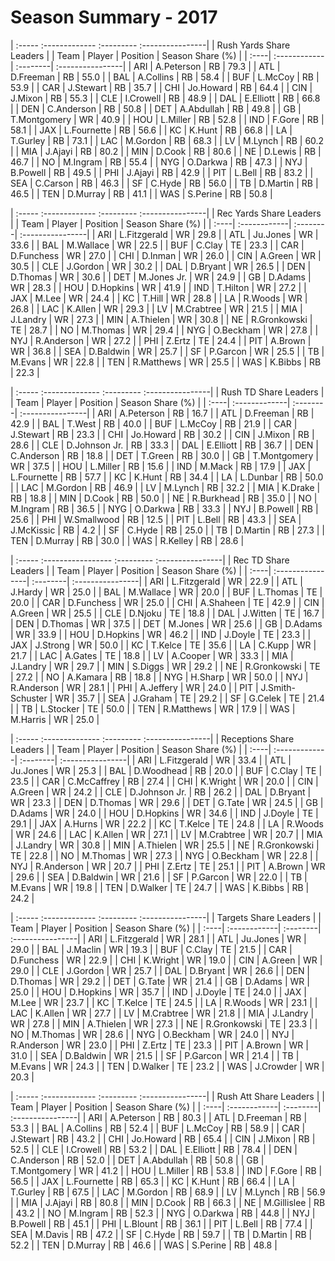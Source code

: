 # Season Summary - 2017

| :----- :------------- :--------- :----------------|
|              Rush Yards Share Leaders             |
| Team | Player       | Position | Season Share (%) |
| :----| :------------| :--------| :----------------|
| ARI  | A.Peterson   | RB       | 79.3             |
| ATL  | D.Freeman    | RB       | 55.0             |
| BAL  | A.Collins    | RB       | 58.4             |
| BUF  | L.McCoy      | RB       | 53.9             |
| CAR  | J.Stewart    | RB       | 35.7             |
| CHI  | Jo.Howard    | RB       | 64.4             |
| CIN  | J.Mixon      | RB       | 55.3             |
| CLE  | I.Crowell    | RB       | 48.9             |
| DAL  | E.Elliott    | RB       | 66.8             |
| DEN  | C.Anderson   | RB       | 50.8             |
| DET  | A.Abdullah   | RB       | 49.8             |
| GB   | T.Montgomery | WR       | 40.9             |
| HOU  | L.Miller     | RB       | 52.8             |
| IND  | F.Gore       | RB       | 58.1             |
| JAX  | L.Fournette  | RB       | 56.6             |
| KC   | K.Hunt       | RB       | 66.8             |
| LA   | T.Gurley     | RB       | 73.1             |
| LAC  | M.Gordon     | RB       | 68.3             |
| LV   | M.Lynch      | RB       | 60.2             |
| MIA  | J.Ajayi      | RB       | 80.2             |
| MIN  | D.Cook       | RB       | 80.6             |
| NE   | D.Lewis      | RB       | 46.7             |
| NO   | M.Ingram     | RB       | 55.4             |
| NYG  | O.Darkwa     | RB       | 47.3             |
| NYJ  | B.Powell     | RB       | 49.5             |
| PHI  | J.Ajayi      | RB       | 42.9             |
| PIT  | L.Bell       | RB       | 83.2             |
| SEA  | C.Carson     | RB       | 46.3             |
| SF   | C.Hyde       | RB       | 56.0             |
| TB   | D.Martin     | RB       | 46.5             |
| TEN  | D.Murray     | RB       | 41.1             |
| WAS  | S.Perine     | RB       | 50.8             |

| :----- :------------- :--------- :----------------|
|              Rec Yards Share Leaders              |
| Team | Player       | Position | Season Share (%) |
| :----| :------------| :--------| :----------------|
| ARI  | L.Fitzgerald | WR       | 29.8             |
| ATL  | Ju.Jones     | WR       | 33.6             |
| BAL  | M.Wallace    | WR       | 22.5             |
| BUF  | C.Clay       | TE       | 23.3             |
| CAR  | D.Funchess   | WR       | 27.0             |
| CHI  | D.Inman      | WR       | 26.0             |
| CIN  | A.Green      | WR       | 30.5             |
| CLE  | J.Gordon     | WR       | 30.2             |
| DAL  | D.Bryant     | WR       | 26.5             |
| DEN  | D.Thomas     | WR       | 30.6             |
| DET  | M.Jones Jr.  | WR       | 24.9             |
| GB   | D.Adams      | WR       | 28.3             |
| HOU  | D.Hopkins    | WR       | 41.9             |
| IND  | T.Hilton     | WR       | 27.2             |
| JAX  | M.Lee        | WR       | 24.4             |
| KC   | T.Hill       | WR       | 28.8             |
| LA   | R.Woods      | WR       | 26.8             |
| LAC  | K.Allen      | WR       | 29.3             |
| LV   | M.Crabtree   | WR       | 21.5             |
| MIA  | J.Landry     | WR       | 27.3             |
| MIN  | A.Thielen    | WR       | 30.8             |
| NE   | R.Gronkowski | TE       | 28.7             |
| NO   | M.Thomas     | WR       | 29.4             |
| NYG  | O.Beckham    | WR       | 27.8             |
| NYJ  | R.Anderson   | WR       | 27.2             |
| PHI  | Z.Ertz       | TE       | 24.4             |
| PIT  | A.Brown      | WR       | 36.8             |
| SEA  | D.Baldwin    | WR       | 25.7             |
| SF   | P.Garcon     | WR       | 25.5             |
| TB   | M.Evans      | WR       | 22.8             |
| TEN  | R.Matthews   | WR       | 25.5             |
| WAS  | K.Bibbs      | RB       | 22.3             |

| :----- :-------------- :--------- :----------------|
|               Rush TD Share Leaders                |
| Team | Player        | Position | Season Share (%) |
| :----| :-------------| :--------| :----------------|
| ARI  | A.Peterson    | RB       | 16.7             |
| ATL  | D.Freeman     | RB       | 42.9             |
| BAL  | T.West        | RB       | 40.0             |
| BUF  | L.McCoy       | RB       | 21.9             |
| CAR  | J.Stewart     | RB       | 23.3             |
| CHI  | Jo.Howard     | RB       | 30.2             |
| CIN  | J.Mixon       | RB       | 28.6             |
| CLE  | D.Johnson Jr. | RB       | 33.3             |
| DAL  | E.Elliott     | RB       | 36.7             |
| DEN  | C.Anderson    | RB       | 18.8             |
| DET  | T.Green       | RB       | 30.0             |
| GB   | T.Montgomery  | WR       | 37.5             |
| HOU  | L.Miller      | RB       | 15.6             |
| IND  | M.Mack        | RB       | 17.9             |
| JAX  | L.Fournette   | RB       | 57.7             |
| KC   | K.Hunt        | RB       | 34.4             |
| LA   | L.Dunbar      | RB       | 50.0             |
| LAC  | M.Gordon      | RB       | 46.9             |
| LV   | M.Lynch       | RB       | 32.2             |
| MIA  | K.Drake       | RB       | 18.8             |
| MIN  | D.Cook        | RB       | 50.0             |
| NE   | R.Burkhead    | RB       | 35.0             |
| NO   | M.Ingram      | RB       | 36.5             |
| NYG  | O.Darkwa      | RB       | 33.3             |
| NYJ  | B.Powell      | RB       | 25.6             |
| PHI  | W.Smallwood   | RB       | 12.5             |
| PIT  | L.Bell        | RB       | 43.3             |
| SEA  | J.McKissic    | RB       | 4.2              |
| SF   | C.Hyde        | RB       | 25.0             |
| TB   | D.Martin      | RB       | 27.3             |
| TEN  | D.Murray      | RB       | 30.0             |
| WAS  | R.Kelley      | RB       | 28.6             |

| :----- :----------------- :--------- :----------------|
|                  Rec TD Share Leaders                 |
| Team | Player           | Position | Season Share (%) |
| :----| :----------------| :--------| :----------------|
| ARI  | L.Fitzgerald     | WR       | 22.9             |
| ATL  | J.Hardy          | WR       | 25.0             |
| BAL  | M.Wallace        | WR       | 20.0             |
| BUF  | L.Thomas         | TE       | 20.0             |
| CAR  | D.Funchess       | WR       | 25.0             |
| CHI  | A.Shaheen        | TE       | 42.9             |
| CIN  | A.Green          | WR       | 25.5             |
| CLE  | D.Njoku          | TE       | 18.8             |
| DAL  | J.Witten         | TE       | 16.7             |
| DEN  | D.Thomas         | WR       | 37.5             |
| DET  | M.Jones          | WR       | 25.6             |
| GB   | D.Adams          | WR       | 33.9             |
| HOU  | D.Hopkins        | WR       | 46.2             |
| IND  | J.Doyle          | TE       | 23.3             |
| JAX  | J.Strong         | WR       | 50.0             |
| KC   | T.Kelce          | TE       | 35.6             |
| LA   | C.Kupp           | WR       | 21.7             |
| LAC  | A.Gates          | TE       | 18.8             |
| LV   | A.Cooper         | WR       | 33.3             |
| MIA  | J.Landry         | WR       | 29.7             |
| MIN  | S.Diggs          | WR       | 29.2             |
| NE   | R.Gronkowski     | TE       | 27.2             |
| NO   | A.Kamara         | RB       | 18.8             |
| NYG  | H.Sharp          | WR       | 50.0             |
| NYJ  | R.Anderson       | WR       | 28.1             |
| PHI  | A.Jeffery        | WR       | 24.0             |
| PIT  | J.Smith-Schuster | WR       | 35.7             |
| SEA  | J.Graham         | TE       | 29.2             |
| SF   | G.Celek          | TE       | 21.4             |
| TB   | L.Stocker        | TE       | 50.0             |
| TEN  | R.Matthews       | WR       | 17.9             |
| WAS  | M.Harris         | WR       | 25.0             |

| :----- :-------------- :--------- :----------------|
|              Receptions Share Leaders              |
| Team | Player        | Position | Season Share (%) |
| :----| :-------------| :--------| :----------------|
| ARI  | L.Fitzgerald  | WR       | 33.4             |
| ATL  | Ju.Jones      | WR       | 25.3             |
| BAL  | D.Woodhead    | RB       | 20.0             |
| BUF  | C.Clay        | TE       | 23.5             |
| CAR  | C.McCaffrey   | RB       | 27.4             |
| CHI  | K.Wright      | WR       | 20.0             |
| CIN  | A.Green       | WR       | 24.2             |
| CLE  | D.Johnson Jr. | RB       | 26.2             |
| DAL  | D.Bryant      | WR       | 23.3             |
| DEN  | D.Thomas      | WR       | 29.6             |
| DET  | G.Tate        | WR       | 24.5             |
| GB   | D.Adams       | WR       | 24.0             |
| HOU  | D.Hopkins     | WR       | 34.6             |
| IND  | J.Doyle       | TE       | 29.1             |
| JAX  | A.Hurns       | WR       | 22.2             |
| KC   | T.Kelce       | TE       | 24.8             |
| LA   | R.Woods       | WR       | 24.6             |
| LAC  | K.Allen       | WR       | 27.1             |
| LV   | M.Crabtree    | WR       | 20.7             |
| MIA  | J.Landry      | WR       | 30.8             |
| MIN  | A.Thielen     | WR       | 25.5             |
| NE   | R.Gronkowski  | TE       | 22.8             |
| NO   | M.Thomas      | WR       | 27.3             |
| NYG  | O.Beckham     | WR       | 22.8             |
| NYJ  | R.Anderson    | WR       | 20.7             |
| PHI  | Z.Ertz        | TE       | 25.1             |
| PIT  | A.Brown       | WR       | 29.6             |
| SEA  | D.Baldwin     | WR       | 21.6             |
| SF   | P.Garcon      | WR       | 22.0             |
| TB   | M.Evans       | WR       | 19.8             |
| TEN  | D.Walker      | TE       | 24.7             |
| WAS  | K.Bibbs       | RB       | 24.2             |

| :----- :------------- :--------- :----------------|
|               Targets Share Leaders               |
| Team | Player       | Position | Season Share (%) |
| :----| :------------| :--------| :----------------|
| ARI  | L.Fitzgerald | WR       | 28.1             |
| ATL  | Ju.Jones     | WR       | 29.0             |
| BAL  | J.Maclin     | WR       | 19.3             |
| BUF  | C.Clay       | TE       | 21.5             |
| CAR  | D.Funchess   | WR       | 22.9             |
| CHI  | K.Wright     | WR       | 19.0             |
| CIN  | A.Green      | WR       | 29.0             |
| CLE  | J.Gordon     | WR       | 25.7             |
| DAL  | D.Bryant     | WR       | 26.6             |
| DEN  | D.Thomas     | WR       | 29.2             |
| DET  | G.Tate       | WR       | 21.4             |
| GB   | D.Adams      | WR       | 25.0             |
| HOU  | D.Hopkins    | WR       | 35.7             |
| IND  | J.Doyle      | TE       | 24.0             |
| JAX  | M.Lee        | WR       | 23.7             |
| KC   | T.Kelce      | TE       | 24.5             |
| LA   | R.Woods      | WR       | 23.1             |
| LAC  | K.Allen      | WR       | 27.7             |
| LV   | M.Crabtree   | WR       | 21.8             |
| MIA  | J.Landry     | WR       | 27.8             |
| MIN  | A.Thielen    | WR       | 27.3             |
| NE   | R.Gronkowski | TE       | 23.3             |
| NO   | M.Thomas     | WR       | 28.6             |
| NYG  | O.Beckham    | WR       | 24.0             |
| NYJ  | R.Anderson   | WR       | 23.0             |
| PHI  | Z.Ertz       | TE       | 23.3             |
| PIT  | A.Brown      | WR       | 31.0             |
| SEA  | D.Baldwin    | WR       | 21.5             |
| SF   | P.Garcon     | WR       | 21.4             |
| TB   | M.Evans      | WR       | 24.3             |
| TEN  | D.Walker     | TE       | 23.2             |
| WAS  | J.Crowder    | WR       | 20.3             |

| :----- :------------- :--------- :----------------|
|               Rush Att Share Leaders              |
| Team | Player       | Position | Season Share (%) |
| :----| :------------| :--------| :----------------|
| ARI  | A.Peterson   | RB       | 80.3             |
| ATL  | D.Freeman    | RB       | 53.3             |
| BAL  | A.Collins    | RB       | 52.4             |
| BUF  | L.McCoy      | RB       | 58.9             |
| CAR  | J.Stewart    | RB       | 43.2             |
| CHI  | Jo.Howard    | RB       | 65.4             |
| CIN  | J.Mixon      | RB       | 52.5             |
| CLE  | I.Crowell    | RB       | 53.2             |
| DAL  | E.Elliott    | RB       | 78.4             |
| DEN  | C.Anderson   | RB       | 52.0             |
| DET  | A.Abdullah   | RB       | 50.8             |
| GB   | T.Montgomery | WR       | 41.2             |
| HOU  | L.Miller     | RB       | 53.8             |
| IND  | F.Gore       | RB       | 56.5             |
| JAX  | L.Fournette  | RB       | 65.3             |
| KC   | K.Hunt       | RB       | 66.4             |
| LA   | T.Gurley     | RB       | 67.5             |
| LAC  | M.Gordon     | RB       | 68.9             |
| LV   | M.Lynch      | RB       | 56.9             |
| MIA  | J.Ajayi      | RB       | 80.8             |
| MIN  | D.Cook       | RB       | 66.3             |
| NE   | M.Gillislee  | RB       | 43.2             |
| NO   | M.Ingram     | RB       | 52.3             |
| NYG  | O.Darkwa     | RB       | 44.8             |
| NYJ  | B.Powell     | RB       | 45.1             |
| PHI  | L.Blount     | RB       | 36.1             |
| PIT  | L.Bell       | RB       | 77.4             |
| SEA  | M.Davis      | RB       | 47.2             |
| SF   | C.Hyde       | RB       | 59.7             |
| TB   | D.Martin     | RB       | 52.2             |
| TEN  | D.Murray     | RB       | 46.6             |
| WAS  | S.Perine     | RB       | 48.8             |

